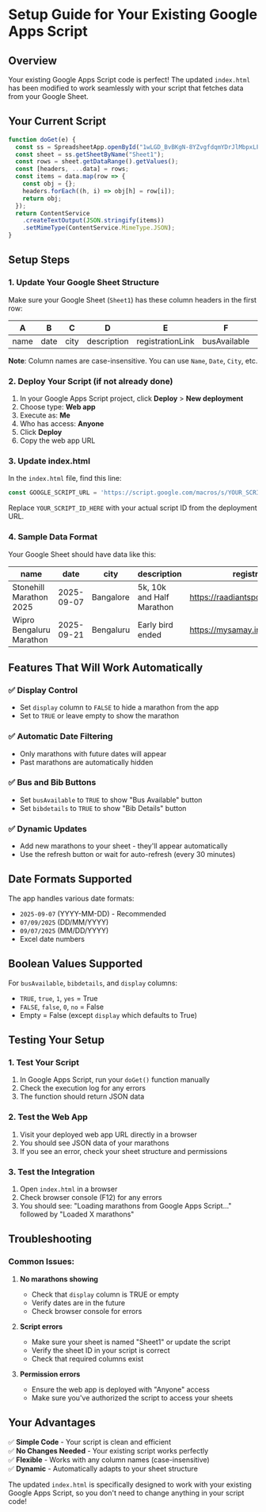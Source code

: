 # Setup Guide for Your Existing Google Apps Script

## Overview
Your existing Google Apps Script code is perfect! The updated `index.html` has been modified to work seamlessly with your script that fetches data from your Google Sheet.

## Your Current Script
```javascript
function doGet(e) {
  const ss = SpreadsheetApp.openById("1wLGD_BvBKgN-8YZvgfdqmYDrJlMbpxLFFGDxJhMga3g");
  const sheet = ss.getSheetByName("Sheet1");
  const rows = sheet.getDataRange().getValues();
  const [headers, ...data] = rows;
  const items = data.map(row => {
    const obj = {};
    headers.forEach((h, i) => obj[h] = row[i]);
    return obj;
  });
  return ContentService
    .createTextOutput(JSON.stringify(items))
    .setMimeType(ContentService.MimeType.JSON);
}
```

## Setup Steps

### 1. Update Your Google Sheet Structure
Make sure your Google Sheet (`Sheet1`) has these column headers in the first row:

| A | B | C | D | E | F | G | H |
|---|---|---|---|---|---|---|---|
| name | date | city | description | registrationLink | busAvailable | bibdetails | display |

**Note**: Column names are case-insensitive. You can use `Name`, `Date`, `City`, etc.

### 2. Deploy Your Script (if not already done)
1. In your Google Apps Script project, click **Deploy** > **New deployment**
2. Choose type: **Web app**
3. Execute as: **Me**
4. Who has access: **Anyone**
5. Click **Deploy**
6. Copy the web app URL

### 3. Update index.html
In the `index.html` file, find this line:
```javascript
const GOOGLE_SCRIPT_URL = 'https://script.google.com/macros/s/YOUR_SCRIPT_ID_HERE/exec';
```

Replace `YOUR_SCRIPT_ID_HERE` with your actual script ID from the deployment URL.

### 4. Sample Data Format
Your Google Sheet should have data like this:

| name | date | city | description | registrationLink | busAvailable | bibdetails | display |
|------|------|------|-------------|------------------|--------------|------------|---------|
| Stonehill Marathon 2025 | 2025-09-07 | Bangalore | 5k, 10k and Half Marathon | https://raadiantsports.com/registration/ | FALSE | FALSE | TRUE |
| Wipro Bengaluru Marathon | 2025-09-21 | Bengaluru | Early bird ended | https://mysamay.in/public/event/info/... | FALSE | FALSE | TRUE |

## Features That Will Work Automatically

### ✅ **Display Control**
- Set `display` column to `FALSE` to hide a marathon from the app
- Set to `TRUE` or leave empty to show the marathon

### ✅ **Automatic Date Filtering**
- Only marathons with future dates will appear
- Past marathons are automatically hidden

### ✅ **Bus and Bib Buttons**
- Set `busAvailable` to `TRUE` to show "Bus Available" button
- Set `bibdetails` to `TRUE` to show "Bib Details" button

### ✅ **Dynamic Updates**
- Add new marathons to your sheet - they'll appear automatically
- Use the refresh button or wait for auto-refresh (every 30 minutes)

## Date Formats Supported
The app handles various date formats:
- `2025-09-07` (YYYY-MM-DD) - Recommended
- `07/09/2025` (DD/MM/YYYY)
- `09/07/2025` (MM/DD/YYYY)
- Excel date numbers

## Boolean Values Supported
For `busAvailable`, `bibdetails`, and `display` columns:
- `TRUE`, `true`, `1`, `yes` = True
- `FALSE`, `false`, `0`, `no` = False
- Empty = False (except `display` which defaults to True)

## Testing Your Setup

### 1. Test Your Script
1. In Google Apps Script, run your `doGet()` function manually
2. Check the execution log for any errors
3. The function should return JSON data

### 2. Test the Web App
1. Visit your deployed web app URL directly in a browser
2. You should see JSON data of your marathons
3. If you see an error, check your sheet structure and permissions

### 3. Test the Integration
1. Open `index.html` in a browser
2. Check browser console (F12) for any errors
3. You should see: "Loading marathons from Google Apps Script..." followed by "Loaded X marathons"

## Troubleshooting

### Common Issues:

1. **No marathons showing**
   - Check that `display` column is TRUE or empty
   - Verify dates are in the future
   - Check browser console for errors

2. **Script errors**
   - Make sure your sheet is named "Sheet1" or update the script
   - Verify the sheet ID in your script is correct
   - Check that required columns exist

3. **Permission errors**
   - Ensure the web app is deployed with "Anyone" access
   - Make sure you've authorized the script to access your sheets

## Your Advantages

✅ **Simple Code** - Your script is clean and efficient  
✅ **No Changes Needed** - Your existing script works perfectly  
✅ **Flexible** - Works with any column names (case-insensitive)  
✅ **Dynamic** - Automatically adapts to your sheet structure  

The updated `index.html` is specifically designed to work with your existing Google Apps Script, so you don't need to change anything in your script code!